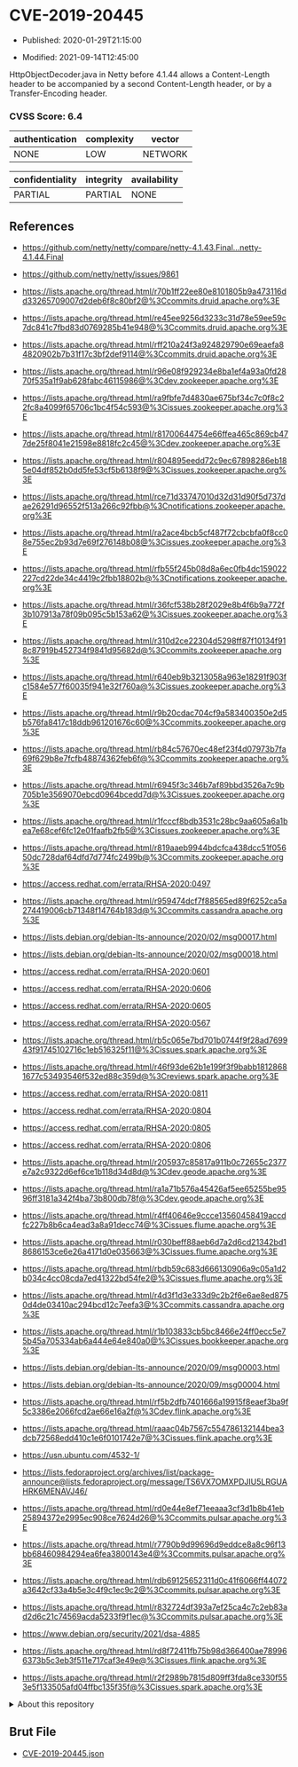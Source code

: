 # CVE-2019-20445

- Published: 2020-01-29T21:15:00

- Modified: 2021-09-14T12:45:00

HttpObjectDecoder.java in Netty before 4.1.44 allows a Content-Length header to be accompanied by a second Content-Length header, or by a Transfer-Encoding header.

### CVSS Score: **6.4**

| authentication | complexity | vector |
| --- | --- | --- |
| NONE | LOW | NETWORK |

| confidentiality | integrity | availability |
| --- | --- | --- |
| PARTIAL | PARTIAL | NONE |

## References

* https://github.com/netty/netty/compare/netty-4.1.43.Final...netty-4.1.44.Final

* https://github.com/netty/netty/issues/9861

* https://lists.apache.org/thread.html/r70b1ff22ee80e8101805b9a473116dd33265709007d2deb6f8c80bf2@%3Ccommits.druid.apache.org%3E

* https://lists.apache.org/thread.html/re45ee9256d3233c31d78e59ee59c7dc841c7fbd83d0769285b41e948@%3Ccommits.druid.apache.org%3E

* https://lists.apache.org/thread.html/rff210a24f3a924829790e69eaefa84820902b7b31f17c3bf2def9114@%3Ccommits.druid.apache.org%3E

* https://lists.apache.org/thread.html/r96e08f929234e8ba1ef4a93a0fd2870f535a1f9ab628fabc46115986@%3Cdev.zookeeper.apache.org%3E

* https://lists.apache.org/thread.html/ra9fbfe7d4830ae675bf34c7c0f8c22fc8a4099f65706c1bc4f54c593@%3Cissues.zookeeper.apache.org%3E

* https://lists.apache.org/thread.html/r81700644754e66ffea465c869cb477de25f8041e21598e8818fc2c45@%3Cdev.zookeeper.apache.org%3E

* https://lists.apache.org/thread.html/r804895eedd72c9ec67898286eb185e04df852b0dd5fe53cf5b6138f9@%3Cissues.zookeeper.apache.org%3E

* https://lists.apache.org/thread.html/rce71d33747010d32d31d90f5d737dae26291d96552f513a266c92fbb@%3Cnotifications.zookeeper.apache.org%3E

* https://lists.apache.org/thread.html/ra2ace4bcb5cf487f72cbcbfa0f8cc08e755ec2b93d7e69f276148b08@%3Cissues.zookeeper.apache.org%3E

* https://lists.apache.org/thread.html/rfb55f245b08d8a6ec0fb4dc159022227cd22de34c4419c2fbb18802b@%3Cnotifications.zookeeper.apache.org%3E

* https://lists.apache.org/thread.html/r36fcf538b28f2029e8b4f6b9a772f3b107913a78f09b095c5b153a62@%3Cissues.zookeeper.apache.org%3E

* https://lists.apache.org/thread.html/r310d2ce22304d5298ff87f10134f918c87919b452734f9841d95682d@%3Ccommits.zookeeper.apache.org%3E

* https://lists.apache.org/thread.html/r640eb9b3213058a963e18291f903fc1584e577f60035f941e32f760a@%3Cissues.zookeeper.apache.org%3E

* https://lists.apache.org/thread.html/r9b20cdac704cf9a583400350e2d5b576fa8417c18ddb961201676c60@%3Ccommits.zookeeper.apache.org%3E

* https://lists.apache.org/thread.html/rb84c57670ec48ef23f4d07973b7fa69f629b8e7fcfb48874362feb6f@%3Ccommits.zookeeper.apache.org%3E

* https://lists.apache.org/thread.html/r6945f3c346b7af89bbd3526a7c9b705b1e3569070ebcd0964bcedd7d@%3Cissues.zookeeper.apache.org%3E

* https://lists.apache.org/thread.html/r1fcccf8bdb3531c28bc9aa605a6a1bea7e68cef6fc12e01faafb2fb5@%3Cissues.zookeeper.apache.org%3E

* https://lists.apache.org/thread.html/r819aaeb9944bdcfca438dcc51f05650dc728daf64dfd7d774fc2499b@%3Ccommits.zookeeper.apache.org%3E

* https://access.redhat.com/errata/RHSA-2020:0497

* https://lists.apache.org/thread.html/r959474dcf7f88565ed89f6252ca5a274419006cb71348f14764b183d@%3Ccommits.cassandra.apache.org%3E

* https://lists.debian.org/debian-lts-announce/2020/02/msg00017.html

* https://lists.debian.org/debian-lts-announce/2020/02/msg00018.html

* https://access.redhat.com/errata/RHSA-2020:0601

* https://access.redhat.com/errata/RHSA-2020:0606

* https://access.redhat.com/errata/RHSA-2020:0605

* https://access.redhat.com/errata/RHSA-2020:0567

* https://lists.apache.org/thread.html/rb5c065e7bd701b0744f9f28ad769943f91745102716c1eb516325f11@%3Cissues.spark.apache.org%3E

* https://lists.apache.org/thread.html/r46f93de62b1e199f3f9babb18128681677c53493546f532ed88c359d@%3Creviews.spark.apache.org%3E

* https://access.redhat.com/errata/RHSA-2020:0811

* https://access.redhat.com/errata/RHSA-2020:0804

* https://access.redhat.com/errata/RHSA-2020:0805

* https://access.redhat.com/errata/RHSA-2020:0806

* https://lists.apache.org/thread.html/r205937c85817a911b0c72655c2377e7a2c9322d6ef6ce1b118d34d8d@%3Cdev.geode.apache.org%3E

* https://lists.apache.org/thread.html/ra1a71b576a45426af5ee65255be9596ff3181a342f4ba73b800db78f@%3Cdev.geode.apache.org%3E

* https://lists.apache.org/thread.html/r4ff40646e9ccce13560458419accdfc227b8b6ca4ead3a8a91decc74@%3Cissues.flume.apache.org%3E

* https://lists.apache.org/thread.html/r030beff88aeb6d7a2d6cd21342bd18686153ce6e26a4171d0e035663@%3Cissues.flume.apache.org%3E

* https://lists.apache.org/thread.html/rbdb59c683d666130906a9c05a1d2b034c4cc08cda7ed41322bd54fe2@%3Cissues.flume.apache.org%3E

* https://lists.apache.org/thread.html/r4d3f1d3e333d9c2b2f6e6ae8ed8750d4de03410ac294bcd12c7eefa3@%3Ccommits.cassandra.apache.org%3E

* https://lists.apache.org/thread.html/r1b103833cb5bc8466e24ff0ecc5e75b45a705334ab6a444e64e840a0@%3Cissues.bookkeeper.apache.org%3E

* https://lists.debian.org/debian-lts-announce/2020/09/msg00003.html

* https://lists.debian.org/debian-lts-announce/2020/09/msg00004.html

* https://lists.apache.org/thread.html/rf5b2dfb7401666a19915f8eaef3ba9f5c3386e2066fcd2ae66e16a2f@%3Cdev.flink.apache.org%3E

* https://lists.apache.org/thread.html/raaac04b7567c554786132144bea3dcb72568edd410c1e6f0101742e7@%3Cissues.flink.apache.org%3E

* https://usn.ubuntu.com/4532-1/

* https://lists.fedoraproject.org/archives/list/package-announce@lists.fedoraproject.org/message/TS6VX7OMXPDJIU5LRGUAHRK6MENAVJ46/

* https://lists.apache.org/thread.html/rd0e44e8ef71eeaaa3cf3d1b8b41eb25894372e2995ec908ce7624d26@%3Ccommits.pulsar.apache.org%3E

* https://lists.apache.org/thread.html/r7790b9d99696d9eddce8a8c96f13bb68460984294ea6fea3800143e4@%3Ccommits.pulsar.apache.org%3E

* https://lists.apache.org/thread.html/rdb69125652311d0c41f6066ff44072a3642cf33a4b5e3c4f9c1ec9c2@%3Ccommits.pulsar.apache.org%3E

* https://lists.apache.org/thread.html/r832724df393a7ef25ca4c7c2eb83ad2d6c21c74569acda5233f9f1ec@%3Ccommits.pulsar.apache.org%3E

* https://www.debian.org/security/2021/dsa-4885

* https://lists.apache.org/thread.html/rd8f72411fb75b98d366400ae789966373b5c3eb3f511e717caf3e49e@%3Cissues.flink.apache.org%3E

* https://lists.apache.org/thread.html/r2f2989b7815d809ff3fda8ce330f553e5f133505afd04ffbc135f35f@%3Cissues.spark.apache.org%3E

<details>
<summary>About this repository</summary> 

  This repository is part of the project [Live Hack CVE](https://github.com/Live-Hack-CVE). Main website can be found [www.live-hack.org](https://www.live-hack.org) 
  
  Made by [Sn0wAlice](https://github.com/Sn0wAlice) for the people that care about security and need to have a feed of the latest CVEs. Hope you enjoy it, don't forget to star the repo and follow me on [Twitter](https://twitter.com/Sn0wAlice) and [Github](https://github.com/Sn0wAlice). And that is my [personnal website](https://www.alice-snow.me/)

  - [Home Page](https://github.com/Live-Hack-CVE)
  - [Framework](https://github.com/Live-Hack-CVE/cve-framework)
  - [CVE database](https://github.com/Live-Hack-CVE/full_database)
  - [Changelog](https://github.com/Live-Hack-CVE/Changelog)
</details>

## Brut File

* [CVE-2019-20445.json](https://raw.githubusercontent.com/Live-Hack-CVE/full_database/main/cves/2019/CVE-2019-20445.json)

